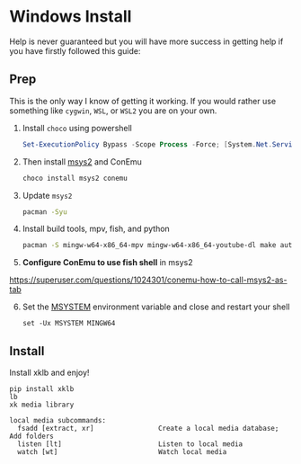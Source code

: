 # Windows Install

Help is never guaranteed but you will have more success in getting help if you have firstly followed this guide:

## Prep

This is the only way I know of getting it working. If you would rather use something like `cygwin`, `WSL`, or `WSL2` you are on your own.

1. Install `choco` using powershell

    ```powershell
    Set-ExecutionPolicy Bypass -Scope Process -Force; [System.Net.ServicePointManager]::SecurityProtocol = [System.Net.ServicePointManager]::SecurityProtocol -bor 3072; iex ((New-Object System.Net.WebClient).DownloadString('https://community.chocolatey.org/install.ps1'))
    ```

2. Then install [msys2](https://www.msys2.org/) and ConEmu

    ```powershell
    choco install msys2 conemu
    ```

3. Update `msys2`

    ```bash
    pacman -Syu
    ```

4. Install build tools, mpv, fish, and python

    ```bash
    pacman -S mingw-w64-x86_64-mpv mingw-w64-x86_64-youtube-dl make automake python-pip python-wheel fish
    ```

5. **Configure ConEmu to use fish shell** in msys2

https://superuser.com/questions/1024301/conemu-how-to-call-msys2-as-tab

6. Set the [MSYSTEM](https://www.msys2.org/docs/environments/) environment variable and close and restart your shell

    ```fish
    set -Ux MSYSTEM MINGW64
    ```

## Install

Install xklb and enjoy!

```fish
pip install xklb
lb
xk media library

local media subcommands:
  fsadd [extract, xr]                Create a local media database; Add folders
  listen [lt]                        Listen to local media
  watch [wt]                         Watch local media
```
